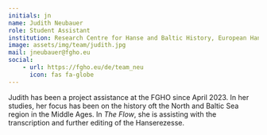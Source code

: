 ```yaml
---
initials: jn
name: Judith Neubauer
role: Student Assistant
institution: Research Centre for Hanse and Baltic History, European Hansemuseum Lübeck
image: assets/img/team/judith.jpg
mail: jneubauer@fgho.eu
social:
    - url: https://fgho.eu/de/team_neu
      icon: fas fa-globe
---
```

Judith has been a project assistance at the FGHO since April 2023. In her studies, her focus has been on the history oft the North and Baltic Sea region in the Middle Ages. In *The Flow*, she is assisting with the transcription and further editing of the Hanserezesse.